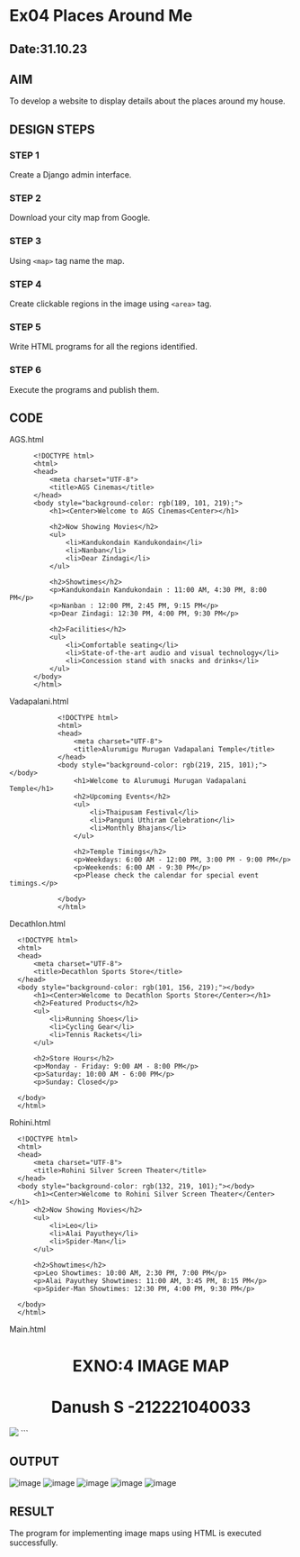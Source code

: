 # Ex04 Places Around Me
## Date:31.10.23
## AIM
To develop a website to display details about the places around my house.

## DESIGN STEPS

### STEP 1
Create a Django admin interface.

### STEP 2
Download your city map from Google.

### STEP 3
Using ```<map>``` tag name the map.

### STEP 4
Create clickable regions in the image using ```<area>``` tag.

### STEP 5
Write HTML programs for all the regions identified.

### STEP 6
Execute the programs and publish them.

## CODE
AGS.html
```
      <!DOCTYPE html>
      <html>
      <head>
          <meta charset="UTF-8">
          <title>AGS Cinemas</title>
      </head>
      <body style="background-color: rgb(189, 101, 219);">
          <h1><Center>Welcome to AGS Cinemas<Center></h1>
          
          <h2>Now Showing Movies</h2>
          <ul>
              <li>Kandukondain Kandukondain</li>
              <li>Nanban</li>
              <li>Dear Zindagi</li>
          </ul>
          
          <h2>Showtimes</h2>
          <p>Kandukondain Kandukondain : 11:00 AM, 4:30 PM, 8:00 PM</p>
          <p>Nanban : 12:00 PM, 2:45 PM, 9:15 PM</p>
          <p>Dear Zindagi: 12:30 PM, 4:00 PM, 9:30 PM</p>
          
          <h2>Facilities</h2>
          <ul>
              <li>Comfortable seating</li>
              <li>State-of-the-art audio and visual technology</li>
              <li>Concession stand with snacks and drinks</li>
          </ul>
      </body>
      </html>
```
Vadapalani.html
```
            <!DOCTYPE html>
            <html>
            <head>
                <meta charset="UTF-8">
                <title>Alurumigu Murugan Vadapalani Temple</title>
            </head>
            <body style="background-color: rgb(219, 215, 101);"></body>
                <h1>Welcome to Alurumugi Murugan Vadapalani Temple</h1>
                <h2>Upcoming Events</h2>
                <ul>
                    <li>Thaipusam Festival</li>
                    <li>Panguni Uthiram Celebration</li>
                    <li>Monthly Bhajans</li>
                </ul>
                
                <h2>Temple Timings</h2>
                <p>Weekdays: 6:00 AM - 12:00 PM, 3:00 PM - 9:00 PM</p>
                <p>Weekends: 6:00 AM - 9:30 PM</p>
                <p>Please check the calendar for special event timings.</p>
                
            </body>
            </html>
```
Decathlon.html
```
  <!DOCTYPE html>
  <html>
  <head>
      <meta charset="UTF-8">
      <title>Decathlon Sports Store</title>
  </head>
  <body style="background-color: rgb(101, 156, 219);"></body>
      <h1><Center>Welcome to Decathlon Sports Store</Center></h1>
      <h2>Featured Products</h2>
      <ul>
          <li>Running Shoes</li>
          <li>Cycling Gear</li>
          <li>Tennis Rackets</li>
      </ul>
      
      <h2>Store Hours</h2>
      <p>Monday - Friday: 9:00 AM - 8:00 PM</p>
      <p>Saturday: 10:00 AM - 6:00 PM</p>
      <p>Sunday: Closed</p>
      
  </body>
  </html>
```
Rohini.html
```
  <!DOCTYPE html>
  <html>
  <head>
      <meta charset="UTF-8">
      <title>Rohini Silver Screen Theater</title>
  </head>
  <body style="background-color: rgb(132, 219, 101);"></body>
      <h1><Center>Welcome to Rohini Silver Screen Theater</Center></h1>
      <h2>Now Showing Movies</h2>
      <ul>
          <li>Leo</li>
          <li>Alai Payuthey</li>
          <li>Spider-Man</li>
      </ul>
      
      <h2>Showtimes</h2>
      <p>Leo Showtimes: 10:00 AM, 2:30 PM, 7:00 PM</p>
      <p>Alai Payuthey Showtimes: 11:00 AM, 3:45 PM, 8:15 PM</p>
      <p>Spider-Man Showtimes: 12:30 PM, 4:00 PM, 9:30 PM</p>
      
  </body>
  </html>
```
Main.html
  <!DOCTYPE html>
  <html>
  <head>
      <title>Mapping an Image</title>
  </head>
  <body>
      <h1><Center> EXNO:4 IMAGE MAP</Center></h1>
  <h1><Center>Danush S -212221040033</Center></h1>
  
  <img src="map3.png" usemap="#nearme">
  
  <map name="nearme">
      <area  title="Deco" href="http://127.0.0.1:8000/static/deco.html" coords="17,12,663,311" shape="rect">
      <area  title="Rohini" href="http://127.0.0.1:8000/static/rohini.html" coords="678,11,1409,319" shape="rect">
      <area  title="AGS" href="http://127.0.0.1:8000/static/ags.html" coords="16,332,663,597" shape="rect">
      <area  title="Vadapalani temple" href="http://127.0.0.1:8000/static/vadapalani.html" coords="688,356,1558,829" shape="rect">
      </map>
  </body>
  </html>
  ```

## OUTPUT
![image](https://github.com/Boobeshkrishna/NearMe/assets/141472052/b26302de-d732-43f6-901b-70677f0a0c8b)
![image](https://github.com/Boobeshkrishna/NearMe/assets/141472052/b3522471-7419-4362-a03f-223889120a4f)
![image](https://github.com/Boobeshkrishna/NearMe/assets/141472052/dc02cdaf-2268-4ac5-aba5-7e72eac90d0e)
![image](https://github.com/Boobeshkrishna/NearMe/assets/141472052/ec336651-8a45-410a-9ed4-56b015d89e27)
![image](https://github.com/Boobeshkrishna/NearMe/assets/141472052/790898f3-4da2-4c95-93fb-10c7aaaa4888)

## RESULT
The program for implementing image maps using HTML is executed successfully.
